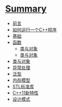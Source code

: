 # [Summary](null) 
* [前言](README.md) 
* [如何运行一个C++程序]() 
* [基础]()
* [函数]()
   * [类与对象]()
   * [类与对象]()
* [类与对象]()
* [异常处理]()
* [泛型]()
* [内存模型]()
* [STL标准库]()
* [C++11新特性]()
* [设计模式]()